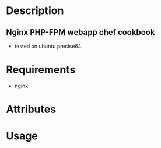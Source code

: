 # Description

## Nginx PHP-FPM webapp chef cookbook

* tested on ubuntu precise64

# Requirements

* nginx

# Attributes

# Usage

